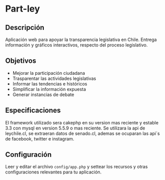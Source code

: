 # Part-ley

## Descripción

Aplicación web para apoyar la transparencia legislativa en Chile. Entrega información y gráficos interactivos, respecto del proceso legislativo.

## Objetivos

* Mejorar la participación ciudadana
* Trasparentar las actividades legislativas
* Informar las tendencias e históricos
* Simplificar la información expuesta
* Generar instancias de debate


## Especificaciones

El framework utilizado sera cakephp en su version mas reciente y estable 3.3 con mysql en version 5.5.9 o mas reciente.
Se utilizara la api de leychile.cl, se extraeran datos de senado.cl, ademas se ocuparan las api´s de facebook, twitter e instagram.

## Configuración

Leer y editar el archivo `config/app.php` y settear los recursos y otras configuraciones relevantes para tu aplicación.
